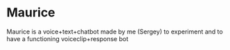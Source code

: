 # Maurice

Maurice is a voice+text+chatbot made by me (Sergey) to experiment and to have a functioning voiceclip+response bot
